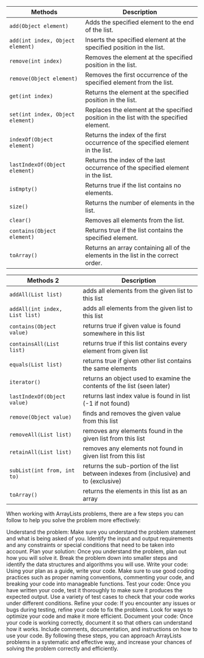 | Methods                          | Description                                                                            |
|----------------------------------|----------------------------------------------------------------------------------------|
| `add(Object element)`            | Adds the specified element to the end of the list.                                     |
| `add(int index, Object element)` | Inserts the specified element at the specified position in the list.                   |
| `remove(int index)`              | Removes the element at the specified position in the list.                             |
| `remove(Object element)`         | Removes the first occurrence of the specified element from the list.                   |
| `get(int index)`                 | Returns the element at the specified position in the list.                             |
| `set(int index, Object element)` | Replaces the element at the specified position in the list with the specified element. |
| `indexOf(Object element)`        | Returns the index of the first occurrence of the specified element in the list.        |
| `lastIndexOf(Object element)`    | Returns the index of the last occurrence of the specified element in the list.         |
| `isEmpty()`                      | Returns true if the list contains no elements.                                         |
| `size()`                         | Returns the number of elements in the list.                                            |
| `clear()`                        | Removes all elements from the list.                                                    |
| `contains(Object element)`       | Returns true if the list contains the specified element.                               |
| `toArray()`                      | Returns an array containing all of the elements in the list in the correct order.      |

| Methods 2                      | Description                                                                             |
|--------------------------------|-----------------------------------------------------------------------------------------|
| `addAll(List list)`            | adds all elements from the given list to this list                                      |
| `addAll(int index, List list)` | adds all elements from the given list to this list                                      |
| `contains(Object value)`       | returns true if given value is found somewhere in this list                             |
| `containsAll(List list)`       | returns true if this list contains every element from given list                        |
| `equals(List list)`            | returns true if given other list contains the same elements                             |
| `iterator()`                   | returns an object used to examine the contents of the list (seen later)                 |
| `lastIndexOf(Object value)`    | returns last index value is found in list (-1 if not found)                             |
| `remove(Object value)`         | finds and removes the given value from this list                                        |
| `removeAll(List list)`         | removes any elements found in the given list from this list                             |
| `retainAll(List list)`         | removes any elements not found in given list from this list                             |
| `subList(int from, int to)`    | returns the sub-portion of the list between indexes from (inclusive) and to (exclusive) |
| `toArray()`                    | returns the elements in this list as an array                                           |

<p>
When working with ArrayLists problems, there are a few steps you can follow to help you solve the problem more effectively:

Understand the problem: Make sure you understand the problem statement and what is being asked of you. Identify the input and output requirements and any constraints or special conditions that need to be taken into account.
Plan your solution: Once you understand the problem, plan out how you will solve it. Break the problem down into smaller steps and identify the data structures and algorithms you will use.
Write your code: Using your plan as a guide, write your code. Make sure to use good coding practices such as proper naming conventions, commenting your code, and breaking your code into manageable functions.
Test your code: Once you have written your code, test it thoroughly to make sure it produces the expected output. Use a variety of test cases to check that your code works under different conditions.
Refine your code: If you encounter any issues or bugs during testing, refine your code to fix the problems. Look for ways to optimize your code and make it more efficient.
Document your code: Once your code is working correctly, document it so that others can understand how it works. Include comments, documentation, and instructions on how to use your code.
By following these steps, you can approach ArrayLists problems in a systematic and effective way, and increase your chances of solving the problem correctly and efficiently.
</p>
